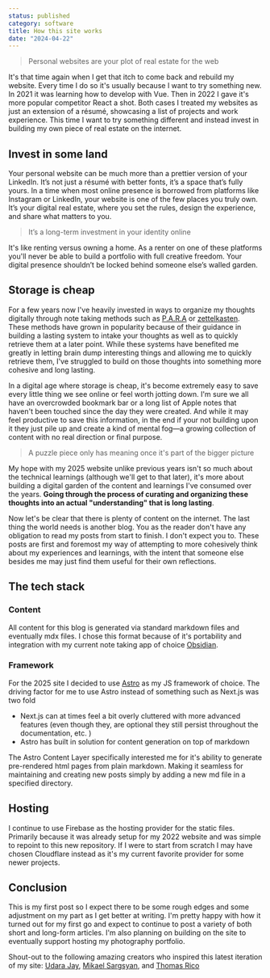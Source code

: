 ```yaml
---
status: published
category: software
title: How this site works
date: "2024-04-22"
---
```


> Personal websites are your plot of real estate for the web

It's that time again when I get that itch to come back and rebuild my website. Every time I do so it's usually because I want to try something new. In 2021 it was learning how to develop with Vue. Then in 2022 I gave it's more popular competitor React a shot. Both cases I treated my websites as just an extension of a résumé, showcasing a list of projects and work experience. This time I want to try something different and instead invest in building my own piece of real estate on the internet.

## Invest in some land

Your personal website can be much more than a prettier version of your LinkedIn. It’s not just a résumé with better fonts, it’s a space that’s fully yours. In a time when most online presence is borrowed from platforms like Instagram or LinkedIn, your website is one of the few places you truly own. It’s your digital real estate, where you set the rules, design the experience, and share what matters to you.

> It’s a long-term investment in your identity online

It's like renting versus owning a home. As a renter on one of these platforms you'll never be able to build a portfolio with full creative freedom. Your digital presence shouldn’t be locked behind someone else’s walled garden.

## Storage is cheap

For a few years now I've heavily invested in ways to organize my thoughts digitally through note taking methods such as [P.A.R.A](https://fortelabs.com/blog/para/) or [zettelkasten](https://zettelkasten.de/overview/). These methods have grown in popularity because of their guidance in building a lasting system to intake your thoughts as well as to quickly retrieve them at a later point. While these systems have benefited me greatly in letting brain dump interesting things and allowing me to quickly retrieve them, I've struggled to build on those thoughts into something more cohesive and long lasting.

In a digital age where storage is cheap, it's become extremely easy to save every little thing we see online or feel worth jotting down. I'm sure we all have an overcrowded bookmark bar or a long list of Apple notes that haven't been touched since the day they were created. And while it may feel productive to save this information, in the end if your not building upon it they just pile up and create a kind of mental fog—a growing collection of content with no real direction or final purpose.

> A puzzle piece only has meaning once it's part of the bigger picture

My hope with my 2025 website unlike previous years isn't so much about the technical learnings (although we'll get to that later), it's more about building a digital garden of the content and learnings I've consumed over the years. **Going through the process of curating and organizing these thoughts into an actual "understanding" that is long lasting**.

Now let's be clear that there is plenty of content on the internet. The last thing the world needs is another blog. You as the reader don't have any obligation to read my posts from start to finish. I don't expect you to. These posts are first and foremost my way of attempting to more cohesively think about my experiences and learnings, with the intent that someone else besides me may just find them useful for their own reflections.

## The tech stack

### Content

All content for this blog is generated via standard markdown files and eventually mdx files. I chose this format because of it's portability and integration with my current note taking app of choice [Obsidian](https://obsidian.md/).

### Framework

For the 2025 site I decided to use [Astro](https://astro.build/) as my JS framework of choice. The driving factor for me to use Astro instead of something such as Next.js was two fold

- Next.js can at times feel a bit overly cluttered with more advanced features (even though they, are optional they still persist throughout the documentation, etc. )
- Astro has built in solution for content generation on top of markdown

The Astro Content Layer specifically interested me for it's ability to generate pre-rendered html pages from plain markdown. Making it seamless for maintaining and creating new posts simply by adding a new md file in a specified directory.

## Hosting

I continue to use Firebase as the hosting provider for the static files. Primarily because it was already setup for my 2022 website and was simple to repoint to this new repository. If I were to start from scratch I may have chosen Cloudflare instead as it's my current favorite provider for some newer projects.

## Conclusion

This is my first post so I expect there to be some rough edges and some adjustment on my part as I get better at writing. I'm pretty happy with how it turned out for my first go and expect to continue to post a variety of both short and long-form articles. I'm also planning on building on the site to eventually support hosting my photography portfolio.

Shout-out to the following amazing creators who inspired this latest iteration of my site: [Udara Jay](https://udara.io/), [Mikael Sargsyan](https://www.mishomike.dev), and [Thomas Rico](https://www.thomasri.co/)
